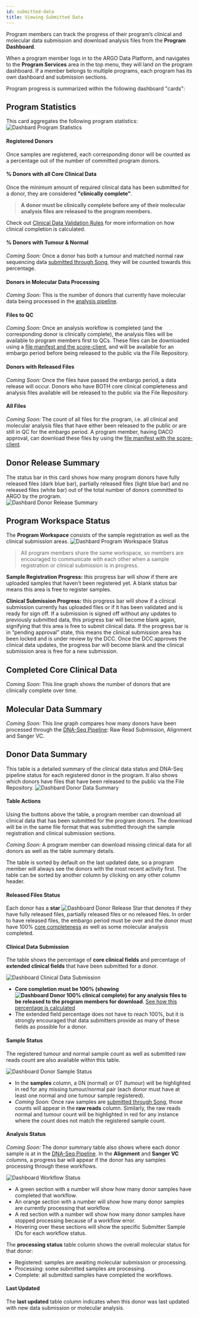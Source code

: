 ```yaml
---
id: submitted-data
title: Viewing Submitted Data
---
```


Program members can track the progress of their program’s clinical and molecular data submission and download analysis files from the **Program Dashboard**.

When a program member logs in to the ARGO Data Platform, and navigates to the **Program Services** area in the top menu, they will land on the program dashboard. If a member belongs to multiple programs, each program has its own dashboard and submission sections.

Program progress is summarized within the following dashboard "cards":

## Program Statistics

This card aggregates the following program statistics:
![Dashbard Program Statistics](/assets/submission/dashboard-stats.png)

#### Registered Donors

Once samples are registered, each corresponding donor will be counted as a percentage out of the number of committed program donors.

#### % Donors with all Core Clinical Data

Once the minimum amount of required clinical data has been submitted for a donor, they are considered **"clinically complete"**.

> **A donor must be clinically complete before any of their molecular analysis files are released to the program members.**

Check out [Clinical Data Validation Rules](/docs/submission/clinical-data-validation-rules) for more information on how clinical completion is calculated.

#### % Donors with Tumour & Normal

_Coming Soon:_ Once a donor has both a tumour and matched normal raw sequencing data [submitted through Song](/docs/submission/submitting-molecular-data), they will be counted towards this percentage.

#### Donors in Molecular Data Processing

_Coming Soon:_ This is the number of donors that currently have molecular data being processed in the [analysis pipeline](/docs/analysis-workflows/analysis-overview).

#### Files to QC

_Coming Soon:_ Once an analysis workflow is completed (and the corresponding donor is clinically complete), the analysis files will be available to program members first to QCs. These files can be downloaded using a [file manifest and the score-client](/docs/data-access/data-download), and will be available for an embargo period before being released to the public via the File Repository.

#### Donors with Released Files

_Coming Soon:_ Once the files have passed the embargo period, a data release will occur. Donors who have BOTH core clinical completeness and analysis files available will be released to the public via the File Repository.

#### All Files

_Coming Soon:_ The count of all files for the program, i.e. all clinical and molecular analysis files that have either been released to the public or are still in QC for the embargo period. A program member, having DACO approval, can download these files by using the [file manifest with the score-client](/docs/data-access/data-download).

## Donor Release Summary

The status bar in this card shows how many program donors have fully released files (dark blue bar), partially released files (light blue bar) and no released files (white bar) out of the total number of donors committed to ARGO by the program.  
![Dashbard Donor Release Summary](/assets/submission/dashboard-donor-release-card.png)

## Program Workspace Status

The **Program Workspace** consists of the sample registration as well as the clinical submission areas.
![Dashbard Program Workspace Status](/assets/submission/dashboard-program-workspace-card.png)

> All program members share the same workspace, so members are encouraged to communicate with each other when a sample registration or clinical submission is in progress.

**Sample Registration Progress:** this progress bar will show if there are uploaded samples that haven’t been registered yet. A blank status bar means this area is free to register samples.

**Clinical Submission Progress:** this progress bar will show if a clinical submission currently has uploaded files or if it has been validated and is ready for sign off. If a submission is signed off without any updates to previously submitted data, this progress bar will become blank again, signifying that this area is free to submit clinical data. If the progress bar is in “pending approval” state, this means the clinical submission area has been locked and is under review by the DCC. Once the DCC approves the clinical data updates, the progress bar will become blank and the clinical submission area is free for a new submission.

## Completed Core Clinical Data

_Coming Soon:_ This line graph shows the number of donors that are clinically complete over time.

## Molecular Data Summary

_Coming Soon:_ This line graph compares how many donors have been processed through the [DNA-Seq Pipeline](/docs/analysis-workflows/dna-pipeline): Raw Read Submission, Alignment and Sanger VC.

## Donor Data Summary

This table is a detailed summary of the clinical data status and DNA-Seq pipeline status for each registered donor in the program. It also shows which donors have files that have been released to the public via the File Repository.
![Dashbard Donor Data Summary](/assets/submission/dashboard-donor-table-card.png)

#### Table Actions

Using the buttons above the table, a program member can download all clinical data that has been submitted for the program donors. The download will be in the same file format that was submitted through the sample registration and clinical submission sections.

_Coming Soon:_ A program member can download missing clinical data for all donors as well as the table summary details.

The table is sorted by default on the last updated date, so a program member will always see the donors with the most recent activity first. The table can be sorted by another column by clicking on any other column header.

#### Released Files Status

Each donor has a **star** ![Dashboard Donor Release Star](/assets/submission/dashboard-donor-star.png) that denotes if they have fully released files, partially released files or no released files. In order to have released files, the embargo period must be over and the donor must have 100% [core completeness](/docs/submission/clinical-data-validation-rules) as well as some molecular analysis completed.

#### Clinical Data Submission

The table shows the percentage of **core clinical fields** and percentage of **extended clinical fields** that have been submitted for a donor.

![Dashboard Clinical Data Submission](/assets/submission/dashboard-clinical-submission.png)

- **Core completion must be 100% (showing ![Dashboard Donor 100% clinical complete](/assets/submission/dashboard-clinical-complete.png)) for any analysis files to be released to the program members for download**. [See how this percentage is calculated](/docs/submission/clinical-data-validation-rules)
- The extended field percentage does not have to reach 100%, but it is strongly encouraged that data submitters provide as many of these fields as possible for a donor.

#### Sample Status

The registered tumour and normal sample count as well as submitted raw reads count are also available within this table.

![Dashboard Donor Sample Status](/assets/submission/dashboard-samples-raw-reads.png)

- In the **samples** column, a 0N (normal) or 0T (tumour) will be highlighted in red for any missing tumour/normal pair (each donor must have at least one normal and one tumour sample registered).
- _Coming Soon:_ Once raw samples are [submitted through Song](/docs/submission/submitting-molecular-data), those counts will appear in the **raw reads** column. Similarly, the raw reads normal and tumour count will be highlighted in red for any instance where the count does not match the registered sample count.

#### Analysis Status

_Coming Soon:_ The donor summary table also shows where each donor sample is at in the [DNA-Seq Pipeline](/docs/analysis-workflows/dna-pipeline). In the **Alignment** and **Sanger VC** columns, a progress bar will appear if the donor has any samples processing through these workflows.

![Dashboard Workflow Status](/assets/submission/dashboard-workflow-statusbar.png)

- A green section with a number will show how many donor samples have completed that workflow.
- An orange section with a number will show how many donor samples are currently processing that workflow.
- A red section with a number will show how many donor samples have stopped processing because of a workflow error.
- Hovering over these sections will show the specific Submitter Sample IDs for each workflow status.

The **processing status** table column shows the overall molecular status for that donor:

- Registered: samples are awaiting molecular submission or processing.
- Processing: some submitted samples are processing.
- Complete: all submitted samples have completed the workflows.

#### Last Updated

The **last updated** table column indicates when this donor was last updated with new data submission or molecular analysis.
